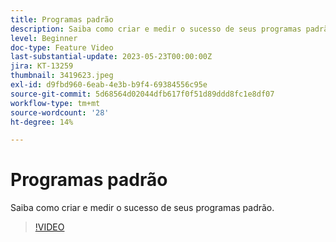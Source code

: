```yaml
---
title: Programas padrão
description: Saiba como criar e medir o sucesso de seus programas padrão.
level: Beginner
doc-type: Feature Video
last-substantial-update: 2023-05-23T00:00:00Z
jira: KT-13259
thumbnail: 3419623.jpeg
exl-id: d9fbd960-6eab-4e3b-b9f4-69384556c95e
source-git-commit: 5d68564d02044dfb617f0f51d89ddd8fc1e8df07
workflow-type: tm+mt
source-wordcount: '28'
ht-degree: 14%

---
```


# Programas padrão

Saiba como criar e medir o sucesso de seus programas padrão.

>[!VIDEO](https://video.tv.adobe.com/v/3419623/?learn=on)

